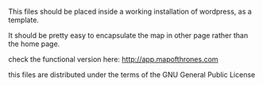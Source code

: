 This files should be placed inside a working installation of wordpress, as a template.

It should be pretty easy to encapsulate the map in other page rather than the home page.

check the functional version here: http://app.mapofthrones.com

this files are distributed under the terms of the GNU General Public License
